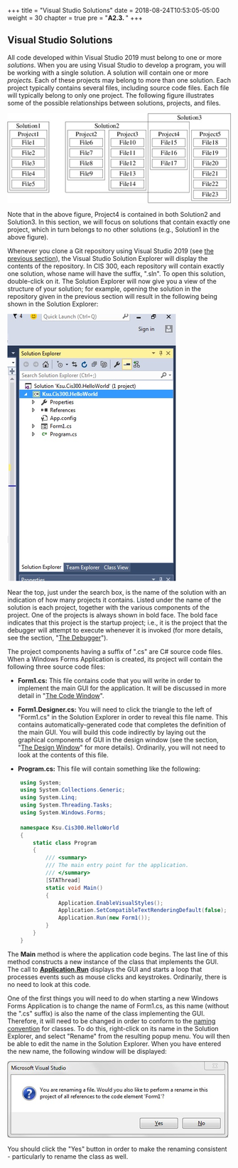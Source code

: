 +++
title = "Visual Studio Solutions"
date = 2018-08-24T10:53:05-05:00
weight = 30
chapter = true
pre = "<b>A2.3. </b>"
+++

## Visual Studio Solutions

All code developed within Visual Studio 2019 must belong to one or more *solutions*. When you are using Visual Studio to develop a program, you will be working with a single solution. A solution will contain one or more *projects*. Each of these projects may belong to more than one solution. Each project typically contains several files, including source code files. Each file will typically belong to only one project. The following figure illustrates some of the possible relationships between solutions, projects, and files.

![Relationships between solutions, projects, and files](solutions.jpg)

Note that in the above figure, Project4 is contained in both Solution2 and Solution3. In this section, we will focus on solutions that contain exactly one project, which in turn belongs to no other solutions (e.g., Solution1 in the above figure).

Whenever you clone a Git repository using Visual Studio 2019 (see [the previous section](/~rhowell/DataStructures/redirect/version-control)), the Visual Studio Solution Explorer will display the contents of the repository. In CIS 300, each repository will contain exactly one solution, whose name will have the suffix, ".sln". To open this solution, double-click on it. The Solution Explorer will now give you a view of the structure of your solution; for example, opening the solution in the repository given in the previous section will result in the following being shown in the Solution Explorer:

![A picture of a Solution Explorer should appear here](solution-explorer.jpg)

Near the top, just under the search box, is the name of the solution with an indication of how many projects it contains. Listed under the name of the solution is each project, together with the various components of the project. One of the projects is always shown in bold face. The bold face indicates that this project is the startup project; i.e., it is the project that the debugger will attempt to execute whenever it is invoked (for more details, see the section, "[The Debugger](/~rhowell/DataStructures/redirect/debugger)").

The project components having a suffix of ".cs" are C\# source code files. When a Windows Forms Application is created, its project will contain the following three source code files:

- **Form1.cs:** This file contains code that you will write in order to implement the main GUI for the application. It will be discussed in more detail in "[The Code Window](/~rhowell/DataStructures/redirect/code-window)".

- **Form1.Designer.cs:** You will need to click the triangle to the left of "Form1.cs" in the Solution Explorer in order to reveal this file name. This contains automatically-generated code that completes the definition of the main GUI. You will build this code indirectly by laying out the graphical components of GUI in the design window (see the section, "[The Design Window](/~rhowell/DataStructures/redirect/design-window)" for more details). Ordinarily, you will not need to look at the contents of this file.

- **Program.cs:** This file will contain something like the following:
```C#
    using System;
    using System.Collections.Generic;
    using System.Linq;
    using System.Threading.Tasks;
    using System.Windows.Forms;
    
    namespace Ksu.Cis300.HelloWorld
    {
        static class Program
        {
            /// <summary>
            /// The main entry point for the application.
            /// </summary>
            [STAThread]
            static void Main()
            {
                Application.EnableVisualStyles();
                Application.SetCompatibleTextRenderingDefault(false);
                Application.Run(new Form1());
            }
        }
    }
```

The **Main** method is where the application code begins. The last line of this method constructs a new instance of the class that implements the GUI. The call to [**Application.Run**](http://msdn.microsoft.com/en-us/library/ms157902\(v=vs.110\).aspx) displays the GUI and starts a loop that processes events such as mouse clicks and keystrokes. Ordinarily, there is no need to look at this code.

One of the first things you will need to do when starting a new Windows Forms Application is to change the name of Form1.cs, as this name (without the ".cs" suffix) is also the name of the class implementing the GUI. Therefore, it will need to be changed in order to conform to the [naming convention](/~rhowell/DataStructures/redirect/naming) for classes. To do this, right-click on its name in the Solution Explorer, and select "Rename" from the resulting popup menu. You will then be able to edit the name in the Solution Explorer. When you have entered the new name, the following window will be displayed:

![A picture of a window should appear here.](rename-prompt.jpg)

You should click the "Yes" button in order to make the renaming consistent - particularly to rename the class as well.
